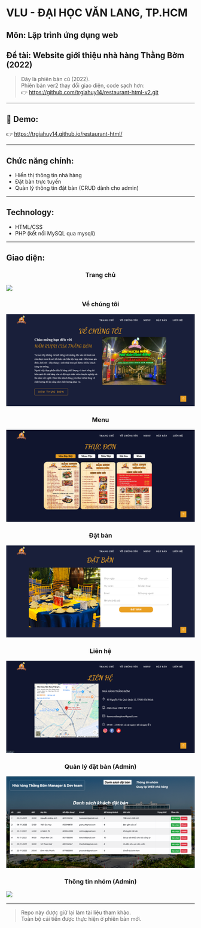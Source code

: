 # VLU - ĐẠI HỌC VĂN LANG, TP.HCM

## Môn: Lập trình ứng dụng web

## Đề tài: **Website giới thiệu nhà hàng Thằng Bờm (2022)**

> Đây là phiên bản cũ (2022).  
> Phiên bản ver2 thay đổi giao diện, code sạch hơn:  
> 👉 https://github.com/trgiahuy14/restaurant-html-v2.git

---

## 🔗 Demo:

👉 https://trgiahuy14.github.io/restaurant-html/

---

## Chức năng chính:

- Hiển thị thông tin nhà hàng
- Đặt bàn trực tuyến
- Quản lý thông tin đặt bàn (CRUD dành cho admin)

---

## Technology:

- HTML/CSS
- PHP (kết nối MySQL qua mysqli)

---

## Giao diện:

<h3 align="center">Trang chủ</h3>
<img src="./assets/img/trangchu.png" />

<h3 align="center">Về chúng tôi</h3>
<img src="./assets/img/about.png" />

<h3 align="center">Menu</h3>
<img src="./assets/img/menu.png" />

<h3 align="center">Đặt bàn</h3>
<img src="./assets/img/datban.png" />

<h3 align="center">Liên hệ</h3>
<img src="./assets/img/contact.png" />

<h3 align="center">Quản lý đặt bàn (Admin)</h3>
<img src="./assets/img/admin-datban.png" />

<h3 align="center">Thông tin nhóm (Admin)</h3>
<img src="./assets/img/admin-info.png" />

---

> Repo này được giữ lại làm tài liệu tham khảo.  
> Toàn bộ cải tiến được thực hiện ở phiên bản mới.
